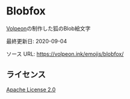 # Blobfox

[Volpeon](https://volpeon.ink/)の制作した狐のBlob絵文字

最終更新日: 2020-09-04

ソース URL: https://volpeon.ink/emojis/blobfox/

## ライセンス

[Apache License 2.0](https://www.apache.org/licenses/LICENSE-2.0.html)
